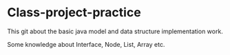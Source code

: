 # Class-project-practice
This git about the basic java model and data structure implementation work.

Some knowledge about Interface, Node, List, Array etc. 
